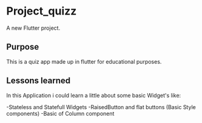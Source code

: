 # Project_quizz

A new Flutter project.

## Purpose

This is a quiz app made up in flutter for educational purposes.

## Lessons learned

In this Application i could learn a little about some basic Widget's like:

-Stateless and Statefull Widgets
-RaisedButton and flat buttons (Basic Style components)
-Basic of Column component
